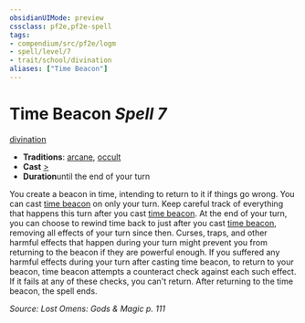 ```yaml
---
obsidianUIMode: preview
cssclass: pf2e,pf2e-spell
tags:
- compendium/src/pf2e/logm
- spell/level/7
- trait/school/divination
aliases: ["Time Beacon"]
---
```

# Time Beacon *Spell 7*   
[divination](divination.md)  

- **Traditions**: [arcane](arcane.md), [occult](occult.md)
- **Cast** [>](chapter-9-playing-the-game.md#Actions "Single Action") 
- **Duration**until the end of your turn

You create a beacon in time, intending to return to it if things go wrong. You can cast [time beacon](../../../..//TTRPGShare-Pathfinder-2E-Vault/compendium/spells/time-beacon-logm.md) on only your turn. Keep careful track of everything that happens this turn after you cast [time beacon](../../../..//TTRPGShare-Pathfinder-2E-Vault/compendium/spells/time-beacon-logm.md). At the end of your turn, you can choose to rewind time back to just after you cast [time beacon](../../../..//TTRPGShare-Pathfinder-2E-Vault/compendium/spells/time-beacon-logm.md), removing all effects of your turn since then. Curses, traps, and other harmful effects that happen during your turn might prevent you from returning to the beacon if they are powerful enough. If you suffered any harmful effects during your turn after casting time beacon, to return to your beacon, time beacon attempts a counteract check against each such effect. If it fails at any of these checks, you can't return. After returning to the time beacon, the spell ends.

*Source: Lost Omens: Gods & Magic p. 111*